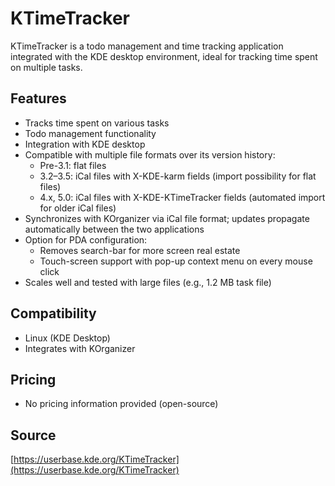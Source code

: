 # KTimeTracker

KTimeTracker is a todo management and time tracking application integrated with the KDE desktop environment, ideal for tracking time spent on multiple tasks.

## Features
- Tracks time spent on various tasks
- Todo management functionality
- Integration with KDE desktop
- Compatible with multiple file formats over its version history:
  - Pre-3.1: flat files
  - 3.2–3.5: iCal files with X-KDE-karm fields (import possibility for flat files)
  - 4.x, 5.0: iCal files with X-KDE-KTimeTracker fields (automated import for older iCal files)
- Synchronizes with KOrganizer via iCal file format; updates propagate automatically between the two applications
- Option for PDA configuration:
  - Removes search-bar for more screen real estate
  - Touch-screen support with pop-up context menu on every mouse click
- Scales well and tested with large files (e.g., 1.2 MB task file)

## Compatibility
- Linux (KDE Desktop)
- Integrates with KOrganizer

## Pricing
- No pricing information provided (open-source)

## Source
[https://userbase.kde.org/KTimeTracker](https://userbase.kde.org/KTimeTracker)
